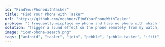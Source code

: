 ```yaml
---
id: "FindYourPhoneWithTasker"
title: "Find Your Phone with Tasker"
url: "https://github.com/moshner/FindYourPhoneWithTasker"
problem: "I frequently misplace my phone and have no phone with which to call it."
solution: "Trigger a sound effect on the phone remotely from my watch, email, or web browser."
image: "icon-phone-search.png"
tags: ["android", "tasker", "join", "pebble", "pebble-tasker", "ifttt", "gmail"]
---
```

